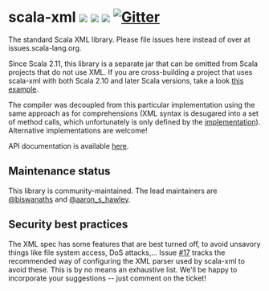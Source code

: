 scala-xml [<img src="https://img.shields.io/travis/scala/scala-xml.svg"/>](https://travis-ci.org/scala/scala-xml) [<img src="https://img.shields.io/maven-central/v/org.scala-lang.modules/scala-xml_2.11.svg?label=latest%20release%20for%202.11"/>](http://search.maven.org/#search%7Cga%7C1%7Cg%3Aorg.scala-lang.modules%20a%3Ascala-xml_2.11) [<img src="https://img.shields.io/maven-central/v/org.scala-lang.modules/scala-xml_2.12*.svg?label=latest%20release%20for%202.12"/>](http://search.maven.org/#search%7Cga%7C1%7Cg%3Aorg.scala-lang.modules%20a%3Ascala-xml_2.12*) [![Gitter](https://badges.gitter.im/Join%20Chat.svg)](https://gitter.im/scala/scala-xml)
=========

The standard Scala XML library. Please file issues here instead of over at issues.scala-lang.org.

Since Scala 2.11, this library is a separate jar that can be omitted from Scala projects that do not use XML.
If you are cross-building a project that uses scala-xml with both Scala 2.10 and later Scala versions, take a look [this example](https://github.com/scala/scala-module-dependency-sample).

The compiler was decoupled from this particular implementation using the same approach as for comprehensions (XML syntax is desugared into a set of method calls, which unfortunately is only defined by the [implementation](https://github.com/scala/scala/blob/2.11.x/src/compiler/scala/tools/nsc/ast/parser/SymbolicXMLBuilder.scala)). Alternative implementations are welcome!

API documentation is available [here](http://www.scala-lang.org/api/current/scala-xml/).

## Maintenance status

This library is community-maintained. The lead maintainers are [@biswanaths](https://github.com/biswanaths) and [@aaron_s_hawley](https://github.com/ashawley).

## Security best practices

The XML spec has some features that are best turned off, to avoid unsavory things like file system access, DoS attacks,... Issue [#17](https://github.com/scala/scala-xml/issues/17) tracks the recommended way of configuring the XML parser used by scala-xml to avoid these. This is by no means an exhaustive list. We'll be happy to incorporate your suggestions -- just comment on the ticket!
